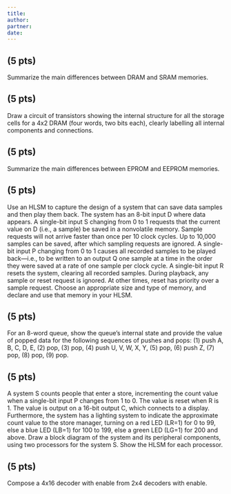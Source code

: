 ```yaml
---
title: 
author:
partner:
date:
---
```

## (5 pts)
Summarize the main differences between DRAM and SRAM memories.

## (5 pts)
Draw a circuit of transistors showing the internal structure for all the storage cells for a 4x2 DRAM (four words, two bits each), clearly labelling all internal components and connections.

## (5 pts)
Summarize the main differences between EPROM and EEPROM memories.

## (5 pts)
Use an HLSM to capture the design of a system that can save data samples and then play them back. The system has an 8-bit input D where data appears. A single-bit input S changing from 0 to 1 requests that the current value on D (i.e., a sample) be saved in a nonvolatile memory. Sample requests will not arrive faster than once per 10 clock cycles. Up to 10,000 samples can be saved, after which sampling requests are ignored. A single-bit input P changing from 0 to 1 causes all recorded samples to be played back—i.e., to be written to an output Q one sample at a time in the order they were saved at a rate of one sample per clock cycle. A single-bit input R resets the system, clearing all recorded samples. During playback, any sample or reset request is ignored. At other times, reset has priority over a sample request. Choose an appropriate size and type of memory, and declare and use that memory in your HLSM.

## (5 pts)
 For an 8-word queue, show the queue’s internal state and provide the value of popped data for the following sequences of pushes and pops: (1) push A, B, C, D, E, (2) pop, (3) pop, (4) push U, V, W, X, Y, (5) pop, (6) push Z, (7) pop, (8) pop, (9) pop.

## (5 pts)
A system S counts people that enter a store, incrementing the count value when a single-bit input P changes from 1 to 0. The value is reset when R is 1. The value is output on a 16-bit output C, which connects to a display. Furthermore, the system has a lighting system to indicate the approximate count value to the store manager, turning on a red LED (LR=1) for 0 to 99, else a blue LED (LB=1) for 100 to 199, else a green LED (LG=1) for 200 and above. Draw a block diagram of the system and its peripheral components, using two processors for the system S. Show the HLSM for each processor.

## (5 pts)
 Compose a 4x16 decoder with enable from 2x4 decoders with enable.
